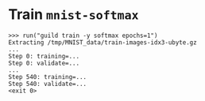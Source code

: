 # Train `mnist-softmax`

    >>> run("guild train -y softmax epochs=1")
    Extracting /tmp/MNIST_data/train-images-idx3-ubyte.gz
    ...
    Step 0: training=...
    Step 0: validate=...
    ...
    Step 540: training=...
    Step 540: validate=...
    <exit 0>
